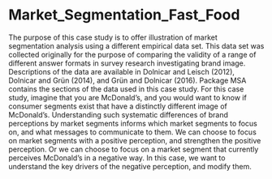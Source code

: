 # Market_Segmentation_Fast_Food
The purpose of this case study is to offer illustration of market segmentation
analysis using a different empirical data set.
This data set was collected originally for the purpose of comparing the validity
of a range of different answer formats in survey research investigating brand image.
Descriptions of the data are available in Dolnicar and Leisch (2012), Dolnicar and
Grün (2014), and Grün and Dolnicar (2016). Package MSA contains the sections of
the data used in this case study.
For this case study, imagine that you are McDonald’s, and you would want
to know if consumer segments exist that have a distinctly different image of
McDonald’s. Understanding such systematic differences of brand perceptions by
market segments informs which market segments to focus on, and what messages to
communicate to them. We can choose to focus on market segments with a positive
perception, and strengthen the positive perception. Or we can choose to focus on a
market segment that currently perceives McDonald’s in a negative way. In this case,
we want to understand the key drivers of the negative perception, and modify them.
